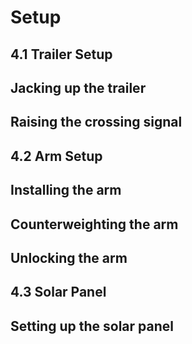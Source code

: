 # Setup
## 4.1 Trailer Setup

**Jacking up the trailer**
---
**Raising the crossing signal**
---

## 4.2 Arm Setup

**Installing the arm**
---
**Counterweighting the arm**
---
**Unlocking the arm**
---

## 4.3 Solar Panel

**Setting up the solar panel**
---
